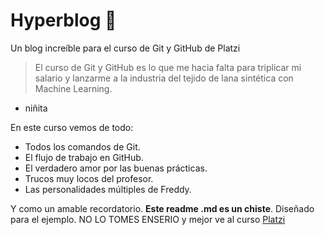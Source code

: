 # Hyperblog 💚
Un blog increíble para el curso de Git y GitHub de Platzi

> El curso de Git y GitHub es lo que me hacia falta para triplicar mi salario y lanzarme a la industria del tejido de lana sintética con Machine Learning.
- niñita

En este curso vemos de todo:
- Todos los comandos de Git.
- El flujo de trabajo en GitHub.
- El verdadero amor por las buenas prácticas.
- Trucos muy locos del profesor.
- Las personalidades múltiples de Freddy.

Y como un amable recordatorio. **Este readme .md es un chiste**. Diseñado para el ejemplo. NO LO TOMES ENSERIO y mejor ve al curso [Platzi](https://platzi.com/new-home/clases/1557-git-github/19977-readmemd-es-una-excelente-practica/ "Platzi")